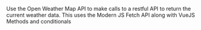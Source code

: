 Use the Open Weather Map API to make calls to a restful API to return the current weather data. This uses the Modern JS Fetch API along with VueJS Methods and conditionals
